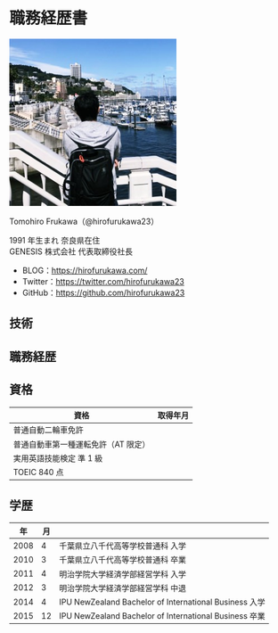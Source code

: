 # 職務経歴書

![顔写真](./img/small-profile.jpg)

Tomohiro Frukawa（@hirofurukawa23）

1991 年生まれ 奈良県在住<br>
GENESIS 株式会社 代表取締役社長

- BLOG：https://hirofurukawa.com/
- Twitter：https://twitter.com/hirofurukawa23
- GitHub：https://github.com/hirofurukawa23

## 技術

## 職務経歴

## 資格

| 資格                                | 取得年月 |
| ----------------------------------- | -------- |
| 普通自動二輪車免許                  |          |
| 普通自動車第一種運転免許（AT 限定） |          |
| 実用英語技能検定 準 1 級            |          |
| TOEIC 840 点                        |          |

## 学歴

| 年   | 月  |                                                        |
| ---- | --- | ------------------------------------------------------ |
| 2008 | 4   | 千葉県立八千代高等学校普通科 入学                      |
| 2010 | 3   | 千葉県立八千代高等学校普通科 卒業                      |
| 2011 | 4   | 明治学院大学経済学部経営学科 入学                      |
| 2012 | 3   | 明治学院大学経済学部経営学科 中退                      |
| 2014 | 4   | IPU NewZealand Bachelor of International Business 入学 |
| 2015 | 12  | IPU NewZealand Bachelor of International Business 卒業 |
